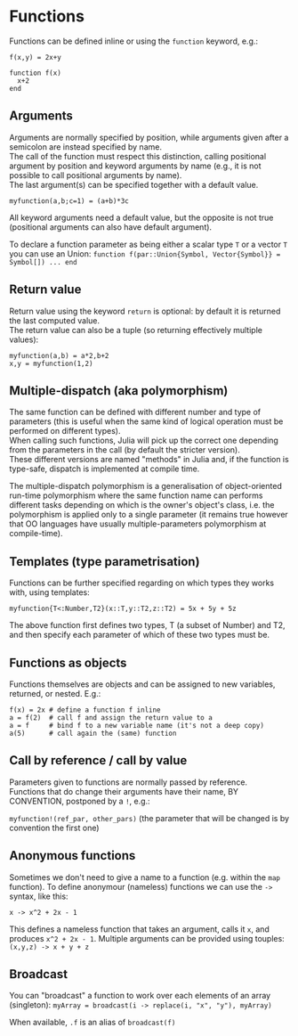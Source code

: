 # Functions

Functions can be defined inline or using the `function` keyword, e.g.:

`f(x,y) = 2x+y`

```
function f(x)
  x+2
end
```


## Arguments

Arguments are normally specified by position, while arguments given after a semicolon are instead specified by name.  
The call of the function must respect this distinction, calling positional argument by position and keyword arguments by name (e.g., it is not possible to call positional arguments by name).  
The last argument(s) can be specified together with a default value.

`myfunction(a,b;c=1) = (a+b)*3c`
 
All keyword arguments need a default value, but the opposite is not true (positional arguments can also have default argument).

To declare a function parameter as being either a scalar type `T` or a vector `T` you can use an Union:
`function f(par::Union{Symbol, Vector{Symbol}} = Symbol[]) ... end`



## Return value

Return value using the keyword `return` is optional: by default it is returned the last computed value.  
The return value can also be a tuple (so returning effectively multiple values):

```
myfunction(a,b) = a*2,b+2
x,y = myfunction(1,2)
```

## Multiple-dispatch (aka polymorphism)

The same function can be defined with different number and type of parameters (this is useful when the same kind of logical operation must be performed on different types).  
When calling such functions, Julia will pick up the correct one depending from the parameters in the call (by default the stricter version).  
These different versions are named "methods" in Julia and, if the function is type-safe, dispatch is implemented at compile time. 

The multiple-dispatch polymorphism is a generalisation of object-oriented run-time polymorphism where the same function name can performs different tasks depending on which is the owner's object's class, i.e. the polymorphism is applied only to a single parameter (it remains true however that OO languages have usually multiple-parameters polymorphism at compile-time).


## Templates (type parametrisation)

Functions can be further specified regarding on which types they works with, using templates:

`myfunction{T<:Number,T2}(x::T,y::T2,z::T2) = 5x + 5y + 5z`

The above function first defines two types, T (a subset of Number) and T2, and then specify each parameter of which of these two types must be.

## Functions as objects

Functions themselves are objects and can be assigned to new variables, returned, or nested. E.g.:

```
f(x) = 2x # define a function f inline
a = f(2)  # call f and assign the return value to a
a = f     # bind f to a new variable name (it's not a deep copy)
a(5)      # call again the (same) function
```

## Call by reference / call by value

Parameters given to functions are normally passed by reference.  
Functions that do change their arguments have their name, BY CONVENTION, postponed by a `!`, e.g.:

`myfunction!(ref_par, other_pars)` (the parameter that will be changed is by convention the first one)

## Anonymous functions

Sometimes we don't need to give a name to a function (e.g. within the `map` function).
To define anonymour (nameless) functions we can use the `->` syntax, like this:
```
x -> x^2 + 2x - 1
```
This defines a nameless function that takes an argument, calls it `x`, and produces `x^2 + 2x - 1`.
Multiple arguments can be provided using touples: `(x,y,z) -> x + y + z`

## Broadcast
You can "broadcast" a function to work over each elements of an array (singleton): 
`myArray = broadcast(i -> replace(i, "x", "y"), myArray)` 

When available, `.f` is an alias of `broadcast(f)`
